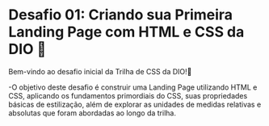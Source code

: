 # Desafio 01: Criando sua Primeira Landing Page com HTML e CSS da DIO 🚀

Bem-vindo ao desafio inicial da Trilha de CSS da DIO!🎉

-O objetivo deste desafio é construir uma Landing Page utilizando HTML e CSS, aplicando os fundamentos primordiais do CSS, suas propriedades básicas de estilização, além de explorar as unidades de medidas relativas e absolutas que foram abordadas ao longo da trilha.
